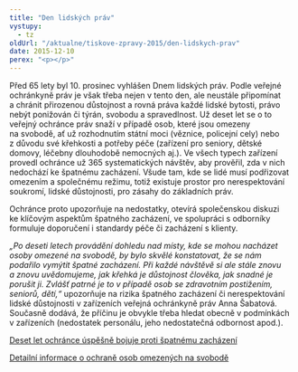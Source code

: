 ```yaml
---
title: "Den lidských práv"
vystupy:
  - tz
oldUrl: "/aktualne/tiskove-zpravy-2015/den-lidskych-prav"
date: 2015-12-10
perex: "<p></p>"
---
```


<!-- imported from the old website -->

<p>Před 65 lety byl 10. prosinec vyhlášen Dnem lidských práv. Podle veřejné ochránkyně práv je však třeba nejen v tento den, ale neustále připomínat a chránit přirozenou důstojnost a rovná práva každé lidské bytosti, právo nebýt ponižován či týrán, svobodu a spravedlnost. Už deset let se o to veřejný ochránce práv snaží v případě osob, které jsou omezeny na svobodě, ať už rozhodnutím státní moci (věznice, policejní cely) nebo z důvodu své křehkosti a potřeby péče (zařízení pro seniory, dětské domovy, léčebny dlouhodobě nemocných aj.). Ve všech typech zařízení provedl ochránce už 365 systematických návštěv, aby prověřil, zda v nich nedochází ke špatnému zacházení. Všude tam, kde se lidé musí podřizovat omezením a společnému režimu, totiž existuje prostor pro nerespektování soukromí, lidské důstojnosti, pro zásahy do základních práv.</p> <p>Ochránce proto upozorňuje na nedostatky, otevírá společenskou diskuzi ke klíčovým aspektům špatného zacházení, ve spolupráci s odborníky formuluje doporučení i standardy péče či zacházení s klienty. </p><p><i> „Po deseti letech provádění dohledu nad místy, kde se mohou nacházet osoby omezené na svobodě, by bylo skvělé konstatovat, že se nám podařilo vymýtit špatné zacházení. Při každé návštěvě si ale stále znovu a znovu uvědomujeme, jak křehká je důstojnost člověka, jak snadné je porušit ji. Zvlášť patrné je to v případě osob se zdravotním postižením, seniorů, dětí,“</i> upozorňuje na rizika špatného zacházení či nerespektování lidské důstojnosti v zařízeních veřejná ochránkyně práv Anna Šabatová. Současně dodává, že příčinu je obvykle třeba hledat obecně v podmínkách v zařízeních (nedostatek personálu, jeho nedostatečná odbornost apod.).</p><p><a href="/aktualne/tiskove-zpravy-2015/deset-let-ochrance-uspesne-bojuje-proti-spatnemu-zachazeni/" target="_blank">Deset let ochránce úspěšně bojuje proti špatnému zacházení</a></p><p><a href="/ochrana-osob-omezenych-na-svobode/">Detailní informace o ochraně osob omezených na svobodě</a></p>
